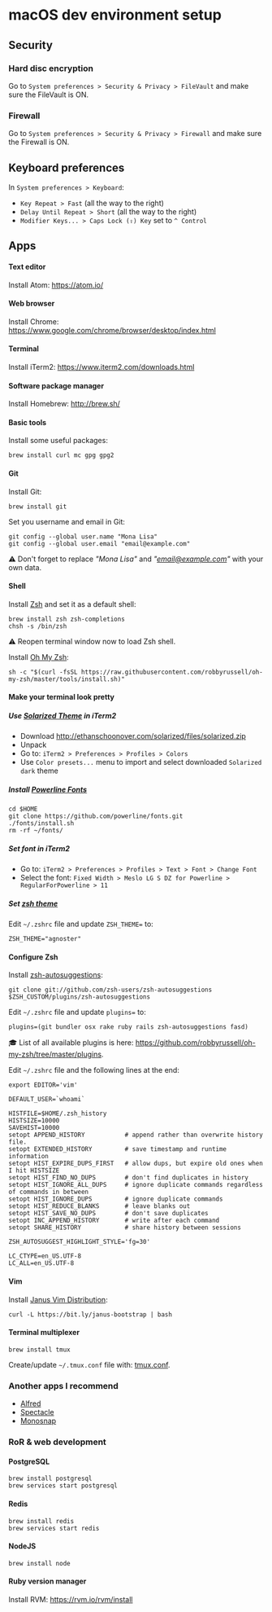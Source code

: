 # macOS dev environment setup

## Security

### Hard disc encryption

Go to `System preferences > Security & Privacy > FileVault` and make sure the FileVault is ON.

### Firewall

Go to `System preferences > Security & Privacy > Firewall` and make sure the Firewall is ON.

## Keyboard preferences

In `System preferences > Keyboard`:

  * `Key Repeat > Fast` (all the way to the right)
  * `Delay Until Repeat > Short` (all the way to the right)
  * `Modifier Keys... > Caps Lock (⇪) Key` set to `^ Control`

## Apps

#### Text editor

Install Atom: https://atom.io/

#### Web browser

Install Chrome: https://www.google.com/chrome/browser/desktop/index.html

#### Terminal

Install iTerm2: https://www.iterm2.com/downloads.html

#### Software package manager

Install Homebrew: http://brew.sh/

#### Basic tools

Install some useful packages:

```shell
brew install curl mc gpg gpg2
```

#### Git

Install Git:

```shell
brew install git
```

Set you username and email in Git:

```shell
git config --global user.name "Mona Lisa"
git config --global user.email "email@example.com"
```

:warning: Don't forget to replace _"Mona Lisa"_ and _"email@example.com"_ with your own data.

#### Shell

Install [Zsh] and set it as a default shell:

```shell
brew install zsh zsh-completions
chsh -s /bin/zsh
```

:warning: Reopen terminal window now to load Zsh shell.

Install [Oh My Zsh]:

```shell
sh -c "$(curl -fsSL https://raw.githubusercontent.com/robbyrussell/oh-my-zsh/master/tools/install.sh)"
```

#### Make your terminal look pretty

##### Use [Solarized Theme] in iTerm2

* Download http://ethanschoonover.com/solarized/files/solarized.zip
* Unpack
* Go to: `iTerm2 > Preferences > Profiles > Colors`
* Use `Color presets...` menu to import and select downloaded `Solarized dark` theme

##### Install [Powerline Fonts]

```shell
cd $HOME
git clone https://github.com/powerline/fonts.git
./fonts/install.sh
rm -rf ~/fonts/
```

##### Set font in iTerm2

* Go to: `iTerm2 > Preferences > Profiles > Text > Font > Change Font`
* Select the font: `Fixed Width > Meslo LG S DZ for Powerline > RegularForPowerline > 11`

##### Set [zsh theme]

Edit `~/.zshrc` file and update `ZSH_THEME=` to:

```shell
ZSH_THEME="agnoster"
```

#### Configure Zsh

Install [zsh-autosuggestions]:

```shell
git clone git://github.com/zsh-users/zsh-autosuggestions $ZSH_CUSTOM/plugins/zsh-autosuggestions
```

Edit `~/.zshrc` file and update `plugins=` to:

```shell
plugins=(git bundler osx rake ruby rails zsh-autosuggestions fasd)
```

:mortar_board: List of all available plugins is here: https://github.com/robbyrussell/oh-my-zsh/tree/master/plugins.

Edit `~/.zshrc` file and the following lines at the end:

```shell
export EDITOR='vim'

DEFAULT_USER=`whoami`

HISTFILE=$HOME/.zsh_history
HISTSIZE=10000
SAVEHIST=10000
setopt APPEND_HISTORY           # append rather than overwrite history file.
setopt EXTENDED_HISTORY         # save timestamp and runtime information
setopt HIST_EXPIRE_DUPS_FIRST   # allow dups, but expire old ones when I hit HISTSIZE
setopt HIST_FIND_NO_DUPS        # don't find duplicates in history
setopt HIST_IGNORE_ALL_DUPS     # ignore duplicate commands regardless of commands in between
setopt HIST_IGNORE_DUPS         # ignore duplicate commands
setopt HIST_REDUCE_BLANKS       # leave blanks out
setopt HIST_SAVE_NO_DUPS        # don't save duplicates
setopt INC_APPEND_HISTORY       # write after each command
setopt SHARE_HISTORY            # share history between sessions

ZSH_AUTOSUGGEST_HIGHLIGHT_STYLE='fg=30'

LC_CTYPE=en_US.UTF-8
LC_ALL=en_US.UTF-8
```

#### Vim

Install [Janus Vim Distribution]:

```shell
curl -L https://bit.ly/janus-bootstrap | bash
```

#### Terminal multiplexer

```shell
brew install tmux
```

Create/update `~/.tmux.conf` file with: [tmux.conf](.tmux.conf).

### Another apps I recommend

* [Alfred](https://www.alfredapp.com/)
* [Spectacle](https://www.spectacleapp.com/)
* [Monosnap](https://monosnap.com/welcome)

### RoR & web development

#### PostgreSQL

```shell
brew install postgresql
brew services start postgresql
```

#### Redis

```shell
brew install redis
brew services start redis
```

#### NodeJS

```shell
brew install node
```

#### Ruby version manager

Install RVM: https://rvm.io/rvm/install

[Zsh]: http://www.zsh.org/
[Oh My Zsh]: https://github.com/robbyrussell/oh-my-zsh
[Powerline Fonts]: https://github.com/powerline/fonts
[zsh theme]: https://github.com/robbyrussell/oh-my-zsh/wiki/Themes
[Solarized Theme]: http://ethanschoonover.com/solarized
[zsh-autosuggestions]: https://github.com/zsh-users/zsh-autosuggestions
[Janus Vim Distribution]: https://github.com/carlhuda/janus
